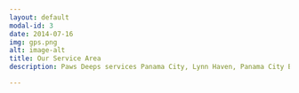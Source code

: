 ```yaml
---
layout: default
modal-id: 3
date: 2014-07-16
img: gps.png
alt: image-alt
title: Our Service Area
description: Paws Deeps services Panama City, Lynn Haven, Panama City Beach and surrounding areas.

---
```

